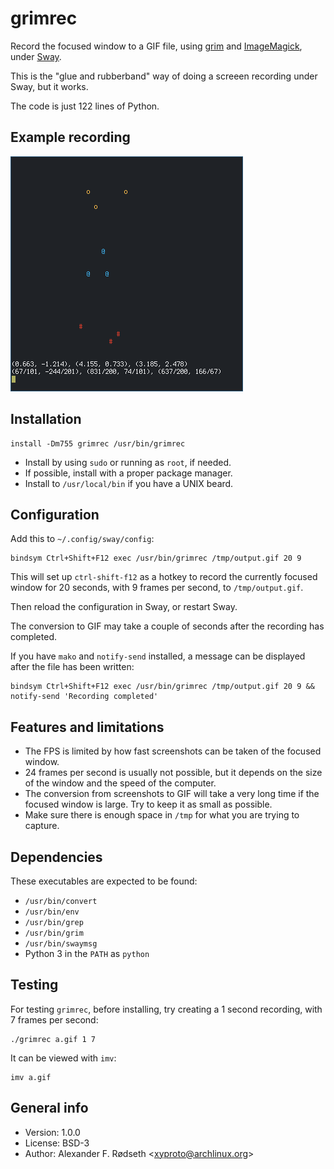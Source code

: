 # grimrec

Record the focused window to a GIF file, using [grim](https://github.com/emersion/grim) and [ImageMagick](https://www.imagemagick.org/), under [Sway](https://github.com/swaywm/sway).

This is the "glue and rubberband" way of doing a screeen recording under Sway, but it works.

The code is just 122 lines of Python.

## Example recording

![triangles](img/xyproto_shapes.gif)

## Installation

    install -Dm755 grimrec /usr/bin/grimrec

* Install by using `sudo` or running as `root`, if needed.
* If possible, install with a proper package manager.
* Install to `/usr/local/bin` if you have a UNIX beard.

## Configuration

Add this to `~/.config/sway/config`:

    bindsym Ctrl+Shift+F12 exec /usr/bin/grimrec /tmp/output.gif 20 9

This will set up `ctrl-shift-f12` as a hotkey to record the currently focused window for 20 seconds, with 9 frames per second, to `/tmp/output.gif`.

Then reload the configuration in Sway, or restart Sway.

The conversion to GIF may take a couple of seconds after the recording has completed.

If you have `mako` and `notify-send` installed, a message can be displayed after the file has been written:

    bindsym Ctrl+Shift+F12 exec /usr/bin/grimrec /tmp/output.gif 20 9 && notify-send 'Recording completed'

## Features and limitations

* The FPS is limited by how fast screenshots can be taken of the focused window.
* 24 frames per second is usually not possible, but it depends on the size of the window and the speed of the computer.
* The conversion from screenshots to GIF will take a very long time if the focused window is large. Try to keep it as small as possible.
* Make sure there is enough space in `/tmp` for what you are trying to capture.

## Dependencies

These executables are expected to be found:

* `/usr/bin/convert`
* `/usr/bin/env`
* `/usr/bin/grep`
* `/usr/bin/grim`
* `/usr/bin/swaymsg`
* Python 3 in the `PATH` as `python`

## Testing

For testing `grimrec`, before installing, try creating a 1 second recording, with 7 frames per second:

    ./grimrec a.gif 1 7

It can be viewed with `imv`:

    imv a.gif

## General info

* Version: 1.0.0
* License: BSD-3
* Author: Alexander F. Rødseth &lt;xyproto@archlinux.org&gt;
